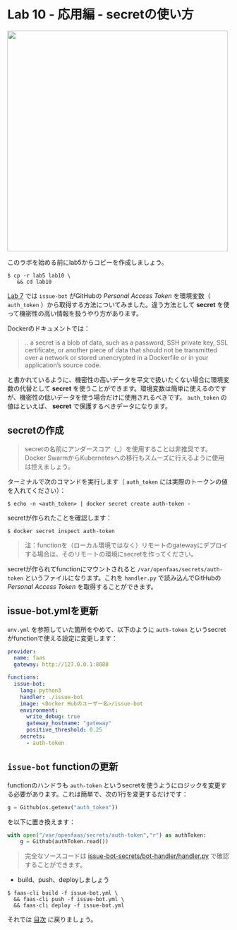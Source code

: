 # Lab 10 - 応用編 - secretの使い方

<img src="https://github.com/openfaas/media/raw/master/OpenFaaS_Magnet_3_1_png.png" width="500px"></img>

このラボを始める前にlab5からコピーを作成しましょう。

```
$ cp -r lab5 lab10 \
   && cd lab10
```

[Lab 7](./lab7) では `issue-bot` がGitHubの *Personal Access Token* を環境変数（ `auth_token` ）から取得する方法についてみました。違う方法として **secret** を使って機密性の高い情報を扱うやり方があります。

Dockerのドキュメントでは：

> .. a secret is a blob of data, such as a password, SSH private key, SSL certificate, or another piece of data that should not be transmitted over a network or stored unencrypted in a Dockerfile or in your application’s source code.

と書かれているように、機密性の高いデータを平文で扱いたくない場合に環境変数の代替として **secret** を使うことができます。環境変数は簡単に使えるのですが、機密性の低いデータを使う場合だけに使用されるべきです。 `auth_token` の値はといえば、 **secret** で保護するべきデータになります。

## secretの作成

> secretの名前にアンダースコア（_）を使用することは非推奨です。Docker SwarmからKubernetesへの移行もスムーズに行えるように使用は控えましょう。

ターミナルで次のコマンドを実行します（ `auth_token` には実際のトークンの値を入れてください）：

```
$ echo -n <auth_token> | docker secret create auth-token -
```

secretが作られたことを確認します：

```
$ docker secret inspect auth-token
```

> 注：functionを（ローカル環境ではなく）リモートのgatewayにデプロイする場合は、そのリモートの環境にsecretを作ってください。

secretが作られてfunctionにマウントされると `/var/openfaas/secrets/auth-token` というファイルになります。これを `handler.py` で読み込んでGitHubの *Personal Access Token* を取得することができます。

## issue-bot.ymlを更新

`env.yml` を参照していた箇所をやめて、以下のように `auth-token` というsecretがfunctionで使える設定に変更します：

```yml
provider:
  name: faas
  gateway: http://127.0.0.1:8080

functions:
  issue-bot:
    lang: python3
    handler: ./issue-bot
    image: <Docker Hubのユーザー名>/issue-bot
    environment:
      write_debug: true
      gateway_hostname: "gateway"
      positive_threshold: 0.25
    secrets:
      - auth-token

```

## `issue-bot` functionの更新

functionのハンドラも `auth-token` というsecretを使うようにロジックを変更する必要があります。これは簡単で、次の1行を変更するだけです：

```python
g = Github(os.getenv("auth_token"))
```
を以下に置き換えます：
```python
with open("/var/openfaas/secrets/auth-token","r") as authToken:  
    g = Github(authToken.read())
```

> 完全なソースコードは [issue-bot-secrets/bot-handler/handler.py](../../issue-bot-secrets/bot-handler/handler.py) で確認することができます。

* build、push、deployしましょう

```
$ faas-cli build -f issue-bot.yml \
  && faas-cli push -f issue-bot.yml \
  && faas-cli deploy -f issue-bot.yml
```

それでは [目次](./README.md) に戻りましょう。